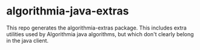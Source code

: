 algorithmia-java-extras
================

This repo generates the algorithmia-extras package. This includes extra utilities used by Algorithmia java algorithms, but which don't clearly belong in the java client.
